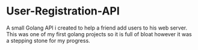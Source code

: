 # User-Registration-API
A small Golang API i created to help a friend add users to his web server.
This was one of my first golang projects so it is full of bloat however it was a stepping stone for my progress.
